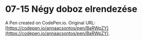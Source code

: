 # 07-15 Négy doboz elrendezése

A Pen created on CodePen.io. Original URL: [https://codepen.io/annaacsontos/pen/BaRWpZY](https://codepen.io/annaacsontos/pen/BaRWpZY).



